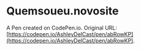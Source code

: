 # Quemsoueu.novosite

A Pen created on CodePen.io. Original URL: [https://codepen.io/AshleyDelCast/pen/abRowKP](https://codepen.io/AshleyDelCast/pen/abRowKP).

